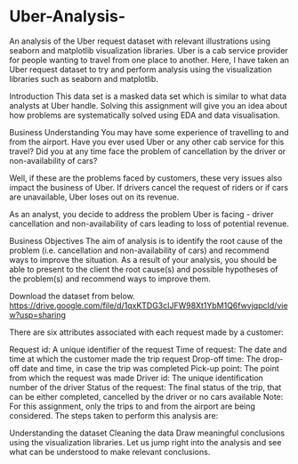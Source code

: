 # Uber-Analysis-

An analysis of the Uber request dataset with relevant illustrations using seaborn and matplotlib visualization libraries.
Uber is a cab service provider for people wanting to travel from one place to another. Here, I have taken an Uber request dataset to try and perform analysis using the visualization libraries such as seaborn and matplotlib.

Introduction
This data set is a masked data set which is similar to what data analysts at Uber handle. Solving this assignment will give you an idea about how problems are systematically solved using EDA and data visualisation.

Business Understanding
You may have some experience of travelling to and from the airport. Have you ever used Uber or any other cab service for this travel? Did you at any time face the problem of cancellation by the driver or non-availability of cars?

Well, if these are the problems faced by customers, these very issues also impact the business of Uber. If drivers cancel the request of riders or if cars are unavailable, Uber loses out on its revenue.

As an analyst, you decide to address the problem Uber is facing - driver cancellation and non-availability of cars leading to loss of potential revenue.

Business Objectives
The aim of analysis is to identify the root cause of the problem (i.e. cancellation and non-availability of cars) and recommend ways to improve the situation. As a result of your analysis, you should be able to present to the client the root cause(s) and possible hypotheses of the problem(s) and recommend ways to improve them.

Download the dataset from below. https://drive.google.com/file/d/1qxKTDG3cIJFW98Xt1YbM1Q6fwvjqpcId/view?usp=sharing

There are six attributes associated with each request made by a customer:

Request id: A unique identifier of the request
Time of request: The date and time at which the customer made the trip request
Drop-off time: The drop-off date and time, in case the trip was completed
Pick-up point: The point from which the request was made
Driver id: The unique identification number of the driver
Status of the request: The final status of the trip, that can be either completed, cancelled by the driver or no cars available
Note: For this assignment, only the trips to and from the airport are being considered.
The steps taken to perform this analysis are:

Understanding the dataset
Cleaning the data
Draw meaningful conclusions using the visualization libraries.
Let us jump right into the analysis and see what can be understood to make relevant conclusions.
